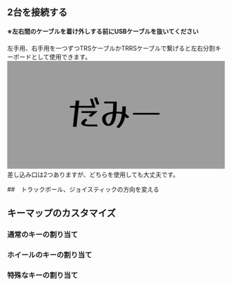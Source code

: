 ## 2台を接続する
#### ※左右間のケーブルを着け外しする前にUSBケーブルを抜いてください

左手用、右手用を一つずつTRSケーブルかTRRSケーブルで繋げると左右分割キーボードとして使用できます。
![ダミーキャプション ](../img/IMG_.jpeg)
差し込み口は2つありますが、どちらを使用しても大丈夫です。

##　トラックボール、ジョイスティックの方向を変える

## キーマップのカスタマイズ

### 通常のキーの割り当て

### ホイールのキーの割り当て

### 特殊なキーの割り当て



